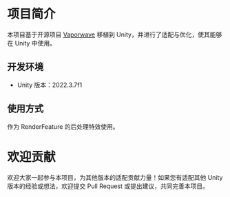 # 项目简介

本项目基于开源项目 [Vaporwave](https://github.com/itorr/vaporwave?tab=readme-ov-file) 移植到 Unity，并进行了适配与优化，使其能够在 Unity 中使用。

## 开发环境

- Unity 版本：2022.3.7f1

## 使用方式

作为 RenderFeature 的后处理特效使用。
# 欢迎贡献

欢迎大家一起参与本项目，为其他版本的适配贡献力量！如果您有适配其他 Unity 版本的经验或想法，欢迎提交 Pull Request 或提出建议，共同完善本项目。

